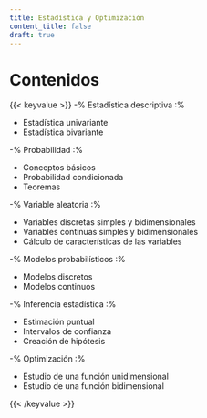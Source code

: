 ```yaml
---
title: Estadística y Optimización
content_title: false
draft: true
---
```


# Contenidos

{{< keyvalue >}}
-% Estadística descriptiva :%
- Estadística univariante
- Estadística bivariante

-% Probabilidad :%
- Conceptos básicos
- Probabilidad condicionada
- Teoremas

-% Variable aleatoria :%
- Variables discretas simples y bidimensionales
- Variables continuas simples y bidimensionales
- Cálculo de características de las variables

-% Modelos probabilísticos :%
- Modelos discretos
- Modelos continuos

-% Inferencia estadística :%
- Estimación puntual
- Intervalos de confianza
- Creación de hipótesis

-% Optimización :%
- Estudio de una función unidimensional
- Estudio de una función bidimensional

{{< /keyvalue >}}
